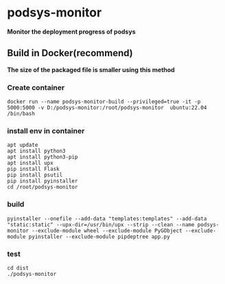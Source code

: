 # podsys-monitor
**Monitor the deployment progress of podsys**

## Build in Docker(recommend)
**The size of the packaged file is smaller using this method**
### Create container
``` shell
docker run --name podsys-monitor-build --privileged=true -it -p 5000:5000 -v D:/podsys-monitor:/root/podsys-monitor  ubuntu:22.04 /bin/bash
```
### install env in container
``` shell
apt update
apt install python3
apt install python3-pip
apt install upx
pip install Flask
pip install psutil
pip install pyinstaller
cd /root/podsys-monitor
```

### build
``` shell
pyinstaller --onefile --add-data "templates:templates" --add-data "static:static" --upx-dir=/usr/bin/upx --strip --clean --name podsys-monitor --exclude-module wheel --exclude-module PyGObject --exclude-module pyinstaller --exclude-module pipdeptree app.py
```

### test
``` shell
cd dist
./podsys-monitor
```
